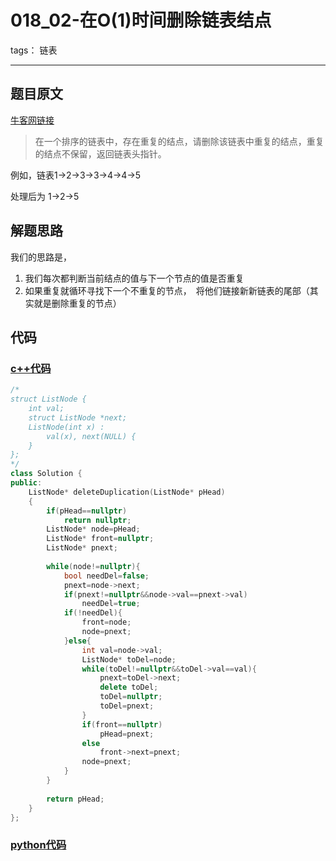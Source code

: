 # 018_02-在O(1)时间删除链表结点

tags： 链表

---

## 题目原文

[牛客网链接](https://www.nowcoder.com/practice/fc533c45b73a41b0b44ccba763f866ef?tpId=13&tqId=11209&tPage=3&rp=1&ru=%2Fta%2Fcoding-interviews&qru=%2Fta%2Fcoding-interviews%2Fquestion-ranking)

> 在一个排序的链表中，存在重复的结点，请删除该链表中重复的结点，重复的结点不保留，返回链表头指针。

例如，链表1->2->3->3->4->4->5

处理后为 1->2->5

## 解题思路

我们的思路是，

1. 我们每次都判断当前结点的值与下一个节点的值是否重复
2. 如果重复就循环寻找下一个不重复的节点，　将他们链接新新链表的尾部（其实就是删除重复的节点）

## 代码

### [c++代码](./src/cpp/018_02-在O(1)时间删除链表结点.cpp)

```c++
/*
struct ListNode {
    int val;
    struct ListNode *next;
    ListNode(int x) :
        val(x), next(NULL) {
    }
};
*/
class Solution {
public:
    ListNode* deleteDuplication(ListNode* pHead)
    {
        if(pHead==nullptr)
            return nullptr;
        ListNode* node=pHead;
        ListNode* front=nullptr;
        ListNode* pnext;
        
        while(node!=nullptr){
            bool needDel=false;
            pnext=node->next;
            if(pnext!=nullptr&&node->val==pnext->val)
                needDel=true;
            if(!needDel){
                front=node;
                node=pnext;
            }else{
                int val=node->val;
                ListNode* toDel=node;
                while(toDel!=nullptr&&toDel->val==val){
                    pnext=toDel->next;
                    delete toDel;
                    toDel=nullptr;
                    toDel=pnext;
                }
                if(front==nullptr)
                    pHead=pnext;
                else
                    front->next=pnext;
                node=pnext;
            }
        }
        
        return pHead;
    }
};
```

### [python代码](./src/python/018_02-在O(1)时间删除链表结点.py)

```python

```
